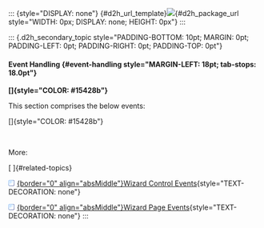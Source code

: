 ::: {style="DISPLAY: none"}
[](ms-xhelp:///?Id=d2h_url_template){#d2h_url_template}![](!package_url!){#d2h_package_url style="WIDTH: 0px; DISPLAY: none; HEIGHT: 0px"}
:::

::: {.d2h_secondary_topic style="PADDING-BOTTOM: 10pt; MARGIN: 0pt; PADDING-LEFT: 0pt; PADDING-RIGHT: 0pt; PADDING-TOP: 0pt"}
#### Event Handling {#event-handling style="MARGIN-LEFT: 18pt; tab-stops: 18.0pt"}

**[]{style="COLOR: #15428b"}** 

This section comprises the below events:

[]{style="COLOR: #15428b"} 

 

More:

[ ]{#related-topics}

[![](button.gif){border="0" align="absMiddle"}Wizard Control Events](ms-xhelp:///?Id=fe71673e-7c08-4e1b-8692-fa7e460d957e){style="TEXT-DECORATION: none"}

[![](button.gif){border="0" align="absMiddle"}Wizard Page Events](ms-xhelp:///?Id=a0fdd6a4-ed58-4a5a-a201-882b45d958e6){style="TEXT-DECORATION: none"}
:::

